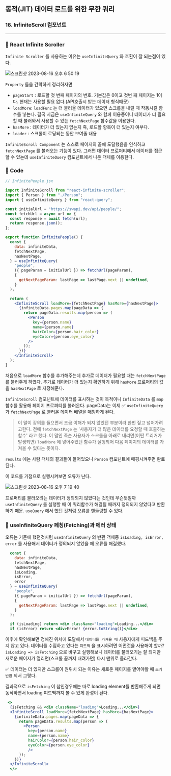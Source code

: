 ## 동적(JIT) 데이터 로드를 위한 무한 쿼리
### 16. InfiniteScroll 컴포넌트
---------------------------------------------


### 📌 React Infinite Scroller

`Infinite Scroller` 를 사용하는 이유는 `useInfiniteQuery` 와 호환이 잘 되는점이 있다.

![스크린샷 2023-08-16 오후 6 50 19](https://github.com/chromeheartz/TIL/assets/95161113/a3cf7e87-1f3b-4836-b3ad-282c7b662f67)

`Property` 들을 간략하게 정리하자면
- `pageStart` : 로드할 첫 번째 페이지의 번호. 기본값은 0이고 첫번 째 페이지는 1이다. 현재는 사용할 필요 없다.(API호출시 받는 데이터 형식때문)
- `loadMore`: `loadFunc` 는 더 불러올 데이터가 있으면 스크롤을 내릴 때 작동시킬 함수를 넣는다. 결국 지금은 `useInfiniteQuery` 와 함께 이용중이니 데이터가 더 필요할 때 불러와서 사용할 수 있는 `fetchNextPage` 함수값을 이용한다. 
- `hasMore` : 데이터가 더 있는지 없는지 즉, 로드할 항목이 더 있는지 여부다. 
- `loader` : 스크롤이 로딩되는 동안 보여줄 내용

`InfiniteScroll Component` 는 스스로 페이지의 끝에 도달했음을 인식하고 `fetchNextPage` 를 불러오는 기능이 있다. 그러면 데이터 프로퍼티에서 데이터를 접근할 수 있는데 `useInfiniteQuery` 컴포넌트에서 나온 객체를 이용한다. 

### 📌 Code

```jsx
// InfinitePeople.jsx

import InfiniteScroll from "react-infinite-scroller";
import { Person } from "./Person";
import { useInfiniteQuery } from "react-query";

const initialUrl = "https://swapi.dev/api/people/";
const fetchUrl = async url => {
  const response = await fetch(url);
  return response.json();
};

export function InfinitePeople() {
  const {
    data: infiniteData,
    fetchNextPage,
    hasNextPage,
  } = useInfiniteQuery(
    "people",
    ({ pageParam = initialUrl }) => fetchUrl(pageParam),
    {
      getNextPageParam: lastPage => lastPage.next || undefined,
    }
  );

  return (
    <InfiniteScroll loadMore={fetchNextPage} hasMore={hasNextPage}>
      {infiniteData.pages.map(pageData => {
        return pageData.results.map(person => (
          <Person
            key={person.name}
            name={person.name}
            hairColor={person.hair_color}
            eyeColor={person.eye_color}
          />
        ));
      })}
    </InfiniteScroll>
  );
}
```

처음으로 `loadMore` 함수를 추가해주는데 추가로 데이터가 필요할 때는 `fetchNextPage` 를 불러주게 하였다. 추가로 데이터가 더 있는지 확인하기 위해 `hasMore` 프로퍼티의 값을 `hasNextPage` 로 지정해준다. 

`InfiniteScroll` 컴포넌트에 데이터를 표시하는 것이 목적이니 `InfiniteData` 를 `map` 함수를 활용해 페이지 프로퍼티를 불러온다. pageData는 이제
✅ `useInfiniteQuery` 가 `fetchNextPage` 로 불러온 데이터 배열을 매핑하게 된다.

> 이 말이 강의를 들으면서 조금 이해가 되지 않았던 부분이라 한번 짚고 넘어가려고한다.
전에 `fetchNextPage` 는 '사용자가 더 많은 데이터를 요청할 때 호출하는 함수' 라고 했다. 이 말인 즉슨 사용자가 스크롤을 아래로 내리면(어떤 트리거가 발생되면) `loadMore` 에 넣어주었던 함수가 실행되어 다음 페이지의 데이터를 가져올 수 있다는 뜻이다.

`results` 에는 사람 객체의 결과들이 들어있으니 `Person` 컴포넌트에 매핑시켜주면 완료된다.

이 코드를 기점으로 실행시켜보면 오류가 난다. 

![스크린샷 2023-08-16 오후 7 19 40](https://github.com/chromeheartz/TIL/assets/95161113/a5123d64-b327-4aee-87aa-e44483f12f09)

프로퍼티를 불러오려는 데이터가 정의되지 않았다는 것인데 무슨뜻일까
`useInfiniteQuery` 를 실행할 때 이 쿼리함수가 해결될 때까지 정의되지 않았다고 반환하기 때문.
`useQuery` 에서 했던 것처럼 오류를 핸들링할 수 있다.

### 📌 useInfiniteQuery 페칭(Fetching)과 에러 상태

오류는 기존에 했던것처럼 `useInfiniteQuery` 의 반환 객체중 `isLoading, isError, error` 를 사용해서 데이터가 정의되지 않았을 때 오류를 해결했다.

```jsx
  const {
    data: infiniteData,
    fetchNextPage,
    hasNextPage,
    isLoading,
    isError,
    error
  } = useInfiniteQuery(
    "people",
    ({ pageParam = initialUrl }) => fetchUrl(pageParam),
    {
      getNextPageParam: lastPage => lastPage.next || undefined,
    }
  );

  if (isLoading) return <div className="loading">Loading...</div>
  if (isError) return <div>Error! {error.toString()}</div>
```

이후에 확인해보면 정해진 위치에 도달해서 `데이터를 가져올 때` 사용자에게 피드백을 주지 않고 있다.
데이터를 수집하고 있다는 `피드백` 을 표시하려면 어떤것을 사용해야 할까?
`isLoading => isFetching` 으로 바꾸고 실행해보니 데이터를 불러오기는 잘 되지만 새로운 페이지가 열리면(스크롤 끝까지 내려가면) 다시 맨위로 올라간다.

✅ 데이터는 더 있지만 스크롤이 원위치 되는 이유는 새로운 페이지를 열어야할 때 `조기반환` 되서 그렇다.

결과적으로 `isFetching` 이 참인경우에는 따로 loading element를 반환해주게 되면 동작하면서 loading 피드백까지 볼 수 있게 완성이 된다.

```jsx
 <>
  {isFetching && <div className="loading">Loading...</div>}
  <InfiniteScroll loadMore={fetchNextPage} hasMore={hasNextPage}>
    {infiniteData.pages.map(pageData => {
      return pageData.results.map(person => (
        <Person
          key={person.name}
          name={person.name}
          hairColor={person.hair_color}
          eyeColor={person.eye_color}
          />
      ));
    })}
  </InfiniteScroll>
  </>
```